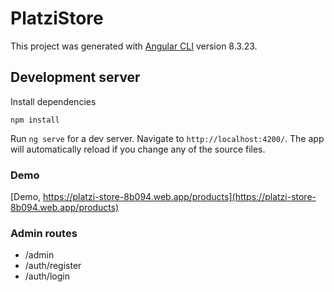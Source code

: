 # PlatziStore

This project was generated with [Angular CLI](https://github.com/angular/angular-cli) version 8.3.23.

## Development server

Install dependencies
```
npm install
```


Run `ng serve` for a dev server. Navigate to `http://localhost:4200/`. The app will automatically reload if you change any of the source files.

### Demo
[Demo, https://platzi-store-8b094.web.app/products](https://platzi-store-8b094.web.app/products)

### Admin routes
- /admin
- /auth/register
- /auth/login